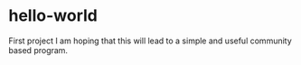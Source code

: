 # hello-world
First project
I am hoping that this will lead to a simple and useful community based program.
